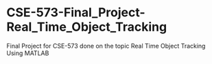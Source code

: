 # CSE-573-Final_Project-Real_Time_Object_Tracking
Final Project for CSE-573 done on the topic Real Time Object Tracking Using MATLAB
